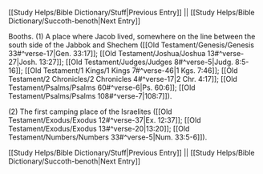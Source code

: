 [[Study Helps/Bible Dictionary/Stuff|Previous Entry]]  ||  [[Study Helps/Bible Dictionary/Succoth-benoth|Next Entry]]

 Booths. (1) A place where Jacob lived, somewhere on the line between the south side of the Jabbok and Shechem ([[Old Testament/Genesis/Genesis 33#^verse-17|Gen. 33:17]]; [[Old Testament/Joshua/Joshua 13#^verse-27|Josh. 13:27]]; [[Old Testament/Judges/Judges 8#^verse-5|Judg. 8:5-16]]; [[Old Testament/1 Kings/1 Kings 7#^verse-46|1 Kgs. 7:46]]; [[Old Testament/2 Chronicles/2 Chronicles 4#^verse-17|2 Chr. 4:17]]; [[Old Testament/Psalms/Psalms 60#^verse-6|Ps. 60:6]]; [[Old Testament/Psalms/Psalms 108#^verse-7|108:7]]).

 (2) The first camping place of the Israelites ([[Old Testament/Exodus/Exodus 12#^verse-37|Ex. 12:37]]; [[Old Testament/Exodus/Exodus 13#^verse-20|13:20]]; [[Old Testament/Numbers/Numbers 33#^verse-5|Num. 33:5-6]]).

[[Study Helps/Bible Dictionary/Stuff|Previous Entry]]  ||  [[Study Helps/Bible Dictionary/Succoth-benoth|Next Entry]]